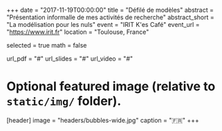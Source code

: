 +++
date = "2017-11-19T00:00:00"
title = "Défilé de modèles"
abstract = "Présentation informalle de mes activités de recherche"
abstract_short = "La modélisation pour les nuls"
event = "IRIT K'es Café"
event_url = "https://www.irit.fr"
location = "Toulouse, France"

selected = true
math = false

url_pdf = "#"
url_slides = "#"
url_video = "#"

# Optional featured image (relative to `static/img/` folder).
[header]
image = "headers/bubbles-wide.jpg"
caption = ":fr:"
+++
